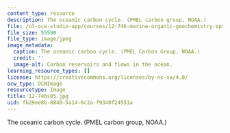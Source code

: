 ```yaml
---
content_type: resource
description: The oceanic carbon cycle. (PMEL carbon group, NOAA.)
file: /ol-ocw-studio-app/courses/12-746-marine-organic-geochemistry-spring-2005/fb29ee8b88405a146c2af9340f24551a_12-746s05.jpg
file_size: 55590
file_type: image/jpeg
image_metadata:
  caption: The oceanic carbon cycle. (PMEL Carbon Group, NOAA.)
  credit: ''
  image-alt: Carbon reservoirs and flows in the ocean.
learning_resource_types: []
license: https://creativecommons.org/licenses/by-nc-sa/4.0/
ocw_type: OCWImage
resourcetype: Image
title: 12-746s05.jpg
uid: fb29ee8b-8840-5a14-6c2a-f9340f24551a
---
```

The oceanic carbon cycle. (PMEL carbon group, NOAA.)